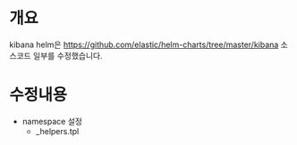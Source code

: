# 개요
kibana helm은 https://github.com/elastic/helm-charts/tree/master/kibana 소스코드 일부를 수정했습니다.

# 수정내용
* namespace 설정
  * _helpers.tpl